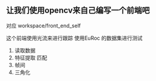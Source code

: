 
## 让我们使用opencv来自己编写一个前端吧
对应 workspace/front_end_self

这个前端使用光流来进行跟踪
使用EuRoc 的数据集进行测试

1. 读取数据
2. 特征提取 匹配
3. 帧间
4. 三角化